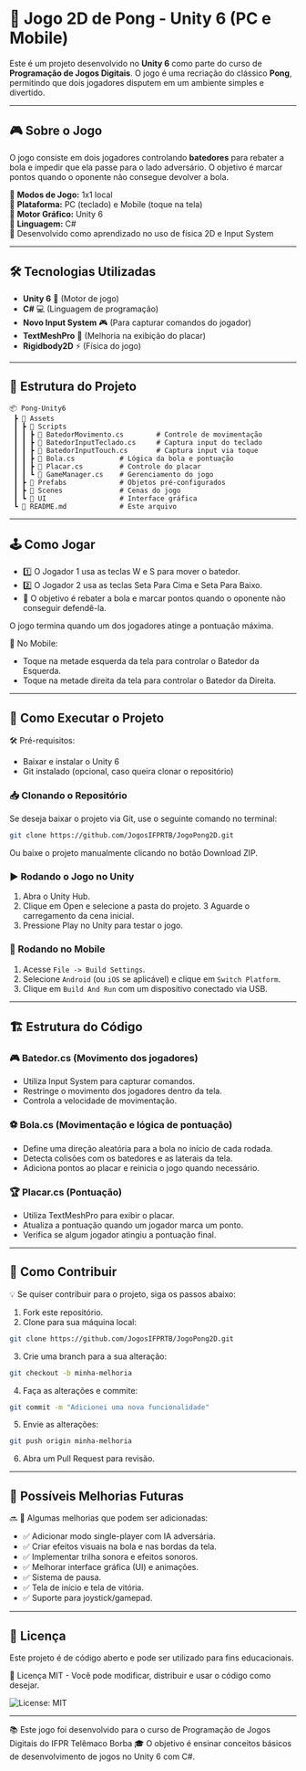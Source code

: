 # 🏓 Jogo 2D de Pong - Unity 6 (PC e Mobile)

Este é um projeto desenvolvido no **Unity 6** como parte do curso de **Programação de Jogos Digitais**. O jogo é uma recriação do clássico **Pong**, permitindo que dois jogadores disputem em um ambiente simples e divertido.

---

## 🎮 Sobre o Jogo

O jogo consiste em dois jogadores controlando **batedores** para rebater a bola e impedir que ela passe para o lado adversário. O objetivo é marcar pontos quando o oponente não consegue devolver a bola.

🔹 **Modos de Jogo:** 1x1 local  
🔹 **Plataforma:** PC (teclado) e Mobile (toque na tela)  
🔹 **Motor Gráfico:** Unity 6  
🔹 **Linguagem:** C#  
🔹 Desenvolvido como aprendizado no uso de física 2D e Input System

---

## 🛠️ Tecnologias Utilizadas

- **Unity 6** 🚀 (Motor de jogo)
- **C#** 💻 (Linguagem de programação)
- **Novo Input System** 🎮 (Para capturar comandos do jogador)
- **TextMeshPro** 📝 (Melhoria na exibição do placar)
- **Rigidbody2D** ⚡ (Física do jogo)

---

## 📂 Estrutura do Projeto

```plaintext
📦 Pong-Unity6
 ┣ 📂 Assets
 ┃ ┣ 📂 Scripts
 ┃ ┃ ┣ 📜 BatedorMovimento.cs        # Controle de movimentação
 ┃ ┃ ┣ 📜 BatedorInputTeclado.cs     # Captura input do teclado
 ┃ ┃ ┣ 📜 BatedorInputTouch.cs       # Captura input via toque
 ┃ ┃ ┣ 📜 Bola.cs           # Lógica da bola e pontuação
 ┃ ┃ ┣ 📜 Placar.cs         # Controle do placar
 ┃ ┃ ┗ 📜 GameManager.cs    # Gerenciamento do jogo
 ┃ ┣ 📂 Prefabs             # Objetos pré-configurados
 ┃ ┣ 📂 Scenes              # Cenas do jogo
 ┃ ┗ 📂 UI                  # Interface gráfica
 ┗ 📜 README.md             # Este arquivo
```

---

## 🕹️ Como Jogar
- 1️⃣ O Jogador 1 usa as teclas W e S para mover o batedor.
- 2️⃣ O Jogador 2 usa as teclas Seta Para Cima e Seta Para Baixo.
- 🎯 O objetivo é rebater a bola e marcar pontos quando o oponente não conseguir defendê-la.

O jogo termina quando um dos jogadores atinge a pontuação máxima.

📱 No Mobile:
- Toque na metade esquerda da tela para controlar o Batedor da Esquerda.
- Toque na metade direita da tela para controlar o Batedor da Direita.

---

## 🚀 Como Executar o Projeto
🛠️ Pré-requisitos:
- Baixar e instalar o Unity 6
- Git instalado (opcional, caso queira clonar o repositório)

### 📥 **Clonando o Repositório**
Se deseja baixar o projeto via Git, use o seguinte comando no terminal:

```sh
git clone https://github.com/JogosIFPRTB/JogoPong2D.git
```
Ou baixe o projeto manualmente clicando no botão Download ZIP.

### ▶️ **Rodando o Jogo no Unity**
1. Abra o Unity Hub.
2. Clique em Open e selecione a pasta do projeto.
3 Aguarde o carregamento da cena inicial.
4. Pressione Play no Unity para testar o jogo.

### 📱 Rodando no Mobile
1. Acesse `File -> Build Settings`.
2. Selecione `Android` (ou `iOS` se aplicável) e clique em `Switch Platform`.
3. Clique em `Build And Run` com um dispositivo conectado via USB.

---

## 🏗️ Estrutura do Código
### 🎮 Batedor.cs (Movimento dos jogadores)
- Utiliza Input System para capturar comandos.
- Restringe o movimento dos jogadores dentro da tela.
- Controla a velocidade de movimentação.
  
### ⚽ Bola.cs (Movimentação e lógica de pontuação)
- Define uma direção aleatória para a bola no início de cada rodada.
- Detecta colisões com os batedores e as laterais da tela.
- Adiciona pontos ao placar e reinicia o jogo quando necessário.

### 🏆 Placar.cs (Pontuação)
- Utiliza TextMeshPro para exibir o placar.
- Atualiza a pontuação quando um jogador marca um ponto.
- Verifica se algum jogador atingiu a pontuação final.

---

## 🔧 Como Contribuir
💡 Se quiser contribuir para o projeto, siga os passos abaixo:

1. Fork este repositório.
2. Clone para sua máquina local:
```sh
git clone https://github.com/JogosIFPRTB/JogoPong2D.git
```
3. Crie uma branch para a sua alteração:
```sh
git checkout -b minha-melhoria
```
4. Faça as alterações e commite:
```sh
git commit -m "Adicionei uma nova funcionalidade"
```
5. Envie as alterações:
```sh
git push origin minha-melhoria
```
6. Abra um Pull Request para revisão.

---

## 📌 Possíveis Melhorias Futuras
🔜 🚀 Algumas melhorias que podem ser adicionadas:

- ✅ Adicionar modo single-player com IA adversária.
- ✅ Criar efeitos visuais na bola e nas bordas da tela.
- ✅ Implementar trilha sonora e efeitos sonoros.
- ✅ Melhorar interface gráfica (UI) e animações.
- ✅ Sistema de pausa.
- ✅ Tela de início e tela de vitória.
- ✅ Suporte para joystick/gamepad.

---

## 📜 Licença
Este projeto é de código aberto e pode ser utilizado para fins educacionais.

📝 Licença MIT - Você pode modificar, distribuir e usar o código como desejar.

![License: MIT](https://img.shields.io/badge/License-MIT-yellow.svg)

---

📚 Este jogo foi desenvolvido para o curso de Programação de Jogos Digitais do IFPR Telêmaco Borba
🎓 O objetivo é ensinar conceitos básicos de desenvolvimento de jogos no Unity 6 com C#.

